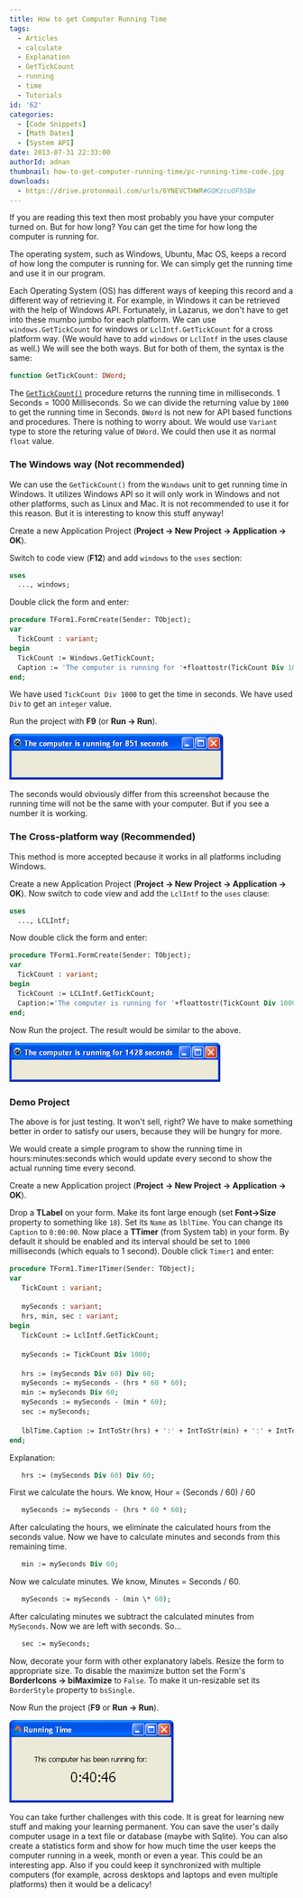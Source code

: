 ```yaml
---
title: How to get Computer Running Time
tags:
  - Articles
  - calculate
  - Explanation
  - GetTickCount
  - running
  - time
  - Tutorials
id: '62'
categories:
  - [Code Snippets]
  - [Math Dates]
  - [System API]
date: 2013-07-31 22:33:00
authorId: adnan
thumbnail: how-to-get-computer-running-time/pc-running-time-code.jpg
downloads:
  - https://drive.protonmail.com/urls/6YNEVCTHWR#GQKzcuOFhSBe
---
```


If you are reading this text then most probably you have your computer turned on. But for how long? You can get the time for how long the computer is running for.
<!-- more -->


The operating system, such as Windows, Ubuntu, Mac OS, keeps a record of how long the computer is running for. We can simply get the running time and use it in our program.

Each Operating System (OS) has different ways of keeping this record and a different way of retrieving it. For example, in Windows it can be retrieved with the help of Windows API. Fortunately, in Lazarus, we don't have to get into these mumbo jumbo for each platform. We can use `windows.GetTickCount` for windows or `LclIntf.GetTickCount` for a cross platform way. (We would have to add `windows` or `LclIntf` in the uses clause as well.) We will see the both ways. But for both of them, the syntax is the same:

```pascal
function GetTickCount: DWord;
```

The [`GetTickCount()`](http://lazarus-ccr.sourceforge.net/docs/lcl/lclintf/gettickcount.html) procedure returns the running time in milliseconds. 1 Seconds = 1000 Milliseconds. So we can divide the returning value by `1000` to get the running time in Seconds. `DWord` is not new for API based functions and procedures. There is nothing to worry about. We would use `Variant` type to store the returing value of `DWord`. We could then use it as normal `float` value.


### The Windows way (Not recommended)

We can use the `GetTickCount()` from the `Windows` unit to get running time in Windows. It utilizes Windows API so it will only work in Windows and not other platforms, such as Linux and Mac. It is not recommended to use it for this reason. But it is interesting to know this stuff anyway!

Create a new Application Project (**Project -> New Project -> Application -> OK**).

Switch to code view (**F12**) and add `windows` to the `uses` section:

```pascal
uses
  ..., windows;
```

Double click the form and enter:

```pascal
procedure TForm1.FormCreate(Sender: TObject);
var
  TickCount : variant;
begin
  TickCount := Windows.GetTickCount;
  Caption := 'The computer is running for '+floattostr(TickCount Div 1000)+' seconds';
end;
```

We have used `TickCount Div 1000` to get the time in seconds. We have used `Div` to get an `integer` value.

Run the project with **F9** (or **Run -> Run**).


![](how-to-get-computer-running-time/pc-running-time-lazarus.gif)


The seconds would obviously differ from this screenshot because the running time will not be the same with your computer. But if you see a number it is working.


### The Cross-platform way (Recommended)

This method is more accepted because it works in all platforms including Windows.

Create a new Application Project (**Project -> New Project -> Application -> OK**). Now switch to code view and add the `LclIntf` to the `uses` clause:

```pascal
uses
  ..., LCLIntf;
```

Now double click the form and enter:

```pascal
procedure TForm1.FormCreate(Sender: TObject);
var
  TickCount : variant;
begin
  TickCount := LCLIntf.GetTickCount;
  Caption:='The computer is running for '+floattostr(TickCount Div 1000)+' seconds';
end;
```

Now Run the project. The result would be similar to the above.


![](how-to-get-computer-running-time/pc-running-time-lazarus2.gif)



### Demo Project

The above is for just testing. It won't sell, right? We have to make something better in order to satisfy our users, because they will be hungry for more.

We would create a simple program to show the running time in hours:minutes:seconds which would update every second to show the actual running time every second.

Create a new Application project (**Project -> New Project -> Application -> OK**).

Drop a **TLabel** on your form. Make its font large enough (set **Font->Size** property to something like `18`). Set its `Name` as `lblTime`. You can change its `Caption` to `0:00:00`. Now place a **TTimer** (from System tab) in your form. By default it should be enabled and its interval should be set to `1000` milliseconds (which equals to 1 second). Double click `Timer1` and enter:

```pascal
procedure TForm1.Timer1Timer(Sender: TObject);
var
   TickCount : variant;

   mySeconds : variant;
   hrs, min, sec : variant;
begin
   TickCount := LclIntf.GetTickCount;

   mySeconds := TickCount Div 1000;

   hrs := (mySeconds Div 60) Div 60;
   mySeconds := mySeconds - (hrs * 60 * 60);
   min := mySeconds Div 60;
   mySeconds := mySeconds - (min * 60);
   sec := mySeconds;

   lblTime.Caption := IntToStr(hrs) + ':' + IntToStr(min) + ':' + IntToStr(sec);
end;
```

Explanation:

```pascal
   hrs := (mySeconds Div 60) Div 60;
```

First we calculate the hours. We know, Hour = (Seconds / 60) / 60

```pascal
   mySeconds := mySeconds - (hrs * 60 * 60);
```

After calculating the hours, we eliminate the calculated hours from the seconds value. Now we have to calculate minutes and seconds from this remaining time.

```pascal
   min := mySeconds Div 60;
```

Now we calculate minutes. We know, Minutes = Seconds / 60.

```pascal
   mySeconds := mySeconds - (min \* 60);
```

After calculating minutes we subtract the calculated minutes from `MySeconds`. Now we are left with seconds. So...

```pascal
   sec := mySeconds;
```

Now, decorate your form with other explanatory labels. Resize the form to appropriate size. To disable the maximize button set the Form's **BorderIcons -> biMaximize** to `False`. To make it un-resizable set its `BorderStyle` property to `bsSingle`.

Now Run the project (**F9** or **Run -> Run**).


![](how-to-get-computer-running-time/running-time-sample-lazarus.gif)


You can take further challenges with this code. It is great for learning new stuff and making your learning permanent. You can save the user's daily computer usage in a text file or database (maybe with Sqlite). You can also create a statistics form and show for how much time the user keeps the computer running in a week, month or even a year. This could be an interesting app. Also if you could keep it synchronized with multiple computers (for example, across desktops and laptops and even multiple platforms) then it would be a delicacy!
